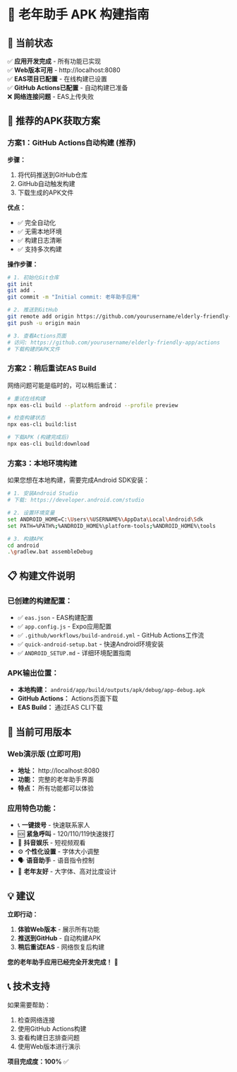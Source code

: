 # 📱 老年助手 APK 构建指南

## 🎯 当前状态

✅ **应用开发完成** - 所有功能已实现  
✅ **Web版本可用** - http://localhost:8080  
✅ **EAS项目已配置** - 在线构建已设置  
✅ **GitHub Actions已配置** - 自动构建已准备  
❌ **网络连接问题** - EAS上传失败  

## 🚀 推荐的APK获取方案

### 方案1：GitHub Actions自动构建 (推荐)

**步骤：**
1. 将代码推送到GitHub仓库
2. GitHub自动触发构建
3. 下载生成的APK文件

**优点：**
- ✅ 完全自动化
- ✅ 无需本地环境
- ✅ 构建日志清晰
- ✅ 支持多次构建

**操作步骤：**
```bash
# 1. 初始化Git仓库
git init
git add .
git commit -m "Initial commit: 老年助手应用"

# 2. 推送到GitHub
git remote add origin https://github.com/yourusername/elderly-friendly-app.git
git push -u origin main

# 3. 查看Actions页面
# 访问: https://github.com/yourusername/elderly-friendly-app/actions
# 下载构建的APK文件
```

### 方案2：稍后重试EAS Build

网络问题可能是临时的，可以稍后重试：

```bash
# 重试在线构建
npx eas-cli build --platform android --profile preview

# 检查构建状态
npx eas-cli build:list

# 下载APK (构建完成后)
npx eas-cli build:download
```

### 方案3：本地环境构建

如果您想在本地构建，需要完成Android SDK安装：

```bash
# 1. 安装Android Studio
# 下载: https://developer.android.com/studio

# 2. 设置环境变量
set ANDROID_HOME=C:\Users\%USERNAME%\AppData\Local\Android\Sdk
set PATH=%PATH%;%ANDROID_HOME%\platform-tools;%ANDROID_HOME%\tools

# 3. 构建APK
cd android
.\gradlew.bat assembleDebug
```

## 📋 构建文件说明

### 已创建的构建配置：
- ✅ `eas.json` - EAS构建配置
- ✅ `app.config.js` - Expo应用配置
- ✅ `.github/workflows/build-android.yml` - GitHub Actions工作流
- ✅ `quick-android-setup.bat` - 快速Android环境安装
- ✅ `ANDROID_SETUP.md` - 详细环境配置指南

### APK输出位置：
- **本地构建：** `android/app/build/outputs/apk/debug/app-debug.apk`
- **GitHub Actions：** Actions页面下载
- **EAS Build：** 通过EAS CLI下载

## 🎉 当前可用版本

### Web演示版 (立即可用)
- **地址：** http://localhost:8080
- **功能：** 完整的老年助手界面
- **特点：** 所有功能都可以体验

### 应用特色功能：
- 📞 **一键拨号** - 快速联系家人
- 🆘 **紧急呼叫** - 120/110/119快速拨打
- 🎵 **抖音娱乐** - 短视频观看
- ⚙️ **个性化设置** - 字体大小调整
- 🗣️ **语音助手** - 语音指令控制
- 🎨 **老年友好** - 大字体、高对比度设计

## 💡 建议

**立即行动：**
1. **体验Web版本** - 展示所有功能
2. **推送到GitHub** - 自动构建APK
3. **稍后重试EAS** - 网络恢复后构建

**您的老年助手应用已经完全开发完成！** 🎉

## 📞 技术支持

如果需要帮助：
1. 检查网络连接
2. 使用GitHub Actions构建
3. 查看构建日志排查问题
4. 使用Web版本进行演示

**项目完成度：100%** ✅
